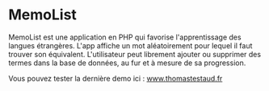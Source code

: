 # MemoList

MemoList est une application en PHP qui favorise l'apprentissage des langues étrangères. L'app affiche un mot aléatoirement pour lequel il faut trouver son équivalent. L'utilisateur peut librement ajouter ou supprimer des termes dans la base de données, au fur et à mesure de sa progression.

Vous pouvez tester la dernière demo ici : www.thomastestaud.fr
